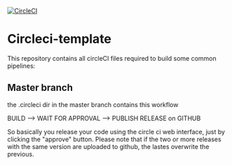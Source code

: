 [![CircleCI](https://circleci.com/gh/gnuton/circleci-template.svg?style=svg)](https://circleci.com/gh/gnuton/circleci-template)

# Circleci-template
This repository contains all circleCI files required to build some common pipelines:

## Master branch
the .circleci dir in the master branch contains this workflow

  BUILD --> WAIT FOR APPROVAL --> PUBLISH RELEASE on GITHUB

So basically you release your code using the circle ci web interface, just by clicking the "approve" button.
Please note that if the two or more releases with the same version are uploaded to github, the lastes overwrite the previous.

